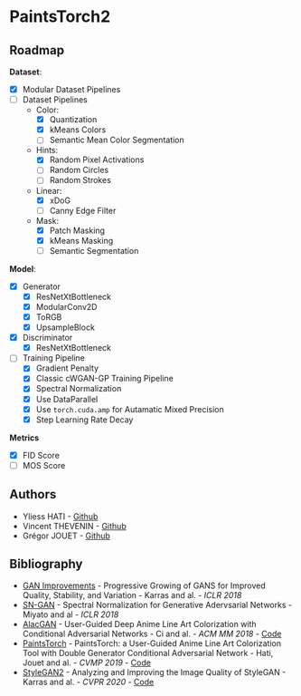 # PaintsTorch2

## Roadmap

**Dataset**:

- [x] Modular Dataset Pipelines
- [ ] Dataset Pipelines
    - Color:
        - [x] Quantization
        - [x] kMeans Colors
        - [ ] Semantic Mean Color Segmentation
    - Hints:
        - [x] Random Pixel Activations
        - [ ] Random Circles
        - [ ] Random Strokes
    - Linear:
        - [X] xDoG
        - [ ] Canny Edge Filter
    - Mask:
        - [x] Patch Masking
        - [x] kMeans Masking
        - [ ] Semantic Segmentation

**Model**:

- [x] Generator
    - [x] ResNetXtBottleneck
    - [x] ModularConv2D
    - [x] ToRGB
    - [x] UpsampleBlock
- [x] Discriminator
    - [x] ResNetXtBottleneck
- [ ] Training Pipeline
    - [x] Gradient Penalty
    - [x] Classic cWGAN-GP Training Pipeline
    - [x] Spectral Normalization
    - [x] Use DataParallel
    - [x] Use `torch.cuda.amp` for Autamatic Mixed Precision
    - [x] Step Learning Rate Decay

**Metrics**

- [x] FID Score
- [ ] MOS Score

## Authors

- Yliess HATI - [Github](https://github.com/yliess86)
- Vincent THEVENIN - [Github](https://github.com/vincent-thevenin)
- Grégor JOUET - [Github](https://github.com/WIN32GG)

## Bibliography

- [GAN Improvements](https://arxiv.org/pdf/1710.10196.pdf) - Progressive Growing of GANS for Improved Quality, Stability, and Variation - Karras and al. - *ICLR 2018*
- [SN-GAN](https://arxiv.org/pdf/1802.05957.pdf) - Spectral Normalization for Generative Adervsarial Networks - Miyato and al - *ICLR 2018*
- [AlacGAN](https://arxiv.org/pdf/1808.03240.pdf) - User-Guided Deep Anime Line Art Colorization with Conditional Adversarial Networks - Ci and al. - *ACM MM 2018* - [Code](https://github.com/orashi/AlacGAN)
- [PaintsTorch](https://dl.acm.org/doi/abs/10.1145/3359998.3369401) - PaintsTorch: a User-Guided Anime Line Art Colorization Tool with Double Generator Conditional Adversarial Network - Hati, Jouet and al. - *CVMP 2019* - [Code](https://github.com/yliess86/PaintsTorch)
- [StyleGAN2](https://arxiv.org/pdf/1912.04958.pdf) - Analyzing and Improving the Image Quality of StyleGAN - Karras and al. - *CVPR 2020* - [Code](https://github.com/lucidrains/stylegan2-pytorch)